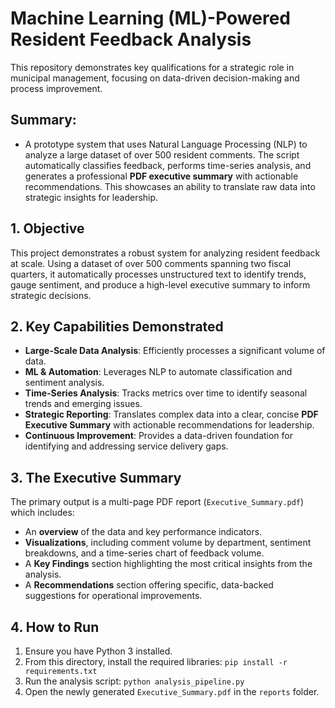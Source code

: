 # Machine Learning (ML)-Powered Resident Feedback Analysis

This repository demonstrates key qualifications for a strategic role in municipal management, focusing on data-driven decision-making and process improvement.

## Summary:

* A prototype system that uses Natural Language Processing (NLP) to analyze a large dataset of over 500 resident comments. The script automatically classifies feedback, performs time-series analysis, and generates a professional **PDF executive summary** with actionable recommendations. This showcases an ability to translate raw data into strategic insights for leadership.



## 1. Objective

This project demonstrates a robust system for analyzing resident feedback at scale. Using a dataset of over 500 comments spanning two fiscal quarters, it automatically processes unstructured text to identify trends, gauge sentiment, and produce a high-level executive summary to inform strategic decisions.

## 2. Key Capabilities Demonstrated

- **Large-Scale Data Analysis**: Efficiently processes a significant volume of data.
- **ML & Automation**: Leverages NLP to automate classification and sentiment analysis.
- **Time-Series Analysis**: Tracks metrics over time to identify seasonal trends and emerging issues.
- **Strategic Reporting**: Translates complex data into a clear, concise **PDF Executive Summary** with actionable recommendations for leadership.
- **Continuous Improvement**: Provides a data-driven foundation for identifying and addressing service delivery gaps.

## 3. The Executive Summary

The primary output is a multi-page PDF report (`Executive_Summary.pdf`) which includes:

- An **overview** of the data and key performance indicators.
- **Visualizations**, including comment volume by department, sentiment breakdowns, and a time-series chart of feedback volume.
- A **Key Findings** section highlighting the most critical insights from the analysis.
- A **Recommendations** section offering specific, data-backed suggestions for operational improvements.

## 4. How to Run

1. Ensure you have Python 3 installed.
2. From this directory, install the required libraries: `pip install -r requirements.txt`
3. Run the analysis script: `python analysis_pipeline.py`
4. Open the newly generated `Executive_Summary.pdf` in the `reports` folder.
